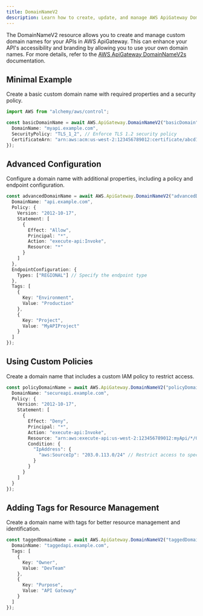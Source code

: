 ```yaml
---
title: DomainNameV2
description: Learn how to create, update, and manage AWS ApiGateway DomainNameV2s using Alchemy Cloud Control.
---
```


The DomainNameV2 resource allows you to create and manage custom domain names for your APIs in AWS ApiGateway. This can enhance your API's accessibility and branding by allowing you to use your own domain names. For more details, refer to the [AWS ApiGateway DomainNameV2s](https://docs.aws.amazon.com/apigateway/latest/userguide/) documentation.

## Minimal Example

Create a basic custom domain name with required properties and a security policy.

```ts
import AWS from "alchemy/aws/control";

const basicDomainName = await AWS.ApiGateway.DomainNameV2("basicDomain", {
  DomainName: "myapi.example.com",
  SecurityPolicy: "TLS_1_2", // Enforce TLS 1.2 security policy
  CertificateArn: "arn:aws:acm:us-west-2:123456789012:certificate/abcd1234-abcd-1234-abcd-123456789012" // Example certificate ARN
});
```

## Advanced Configuration

Configure a domain name with additional properties, including a policy and endpoint configuration.

```ts
const advancedDomainName = await AWS.ApiGateway.DomainNameV2("advancedDomain", {
  DomainName: "api.example.com",
  Policy: {
    Version: "2012-10-17",
    Statement: [
      {
        Effect: "Allow",
        Principal: "*",
        Action: "execute-api:Invoke",
        Resource: "*"
      }
    ]
  },
  EndpointConfiguration: {
    Types: ["REGIONAL"] // Specify the endpoint type
  },
  Tags: [
    {
      Key: "Environment",
      Value: "Production"
    },
    {
      Key: "Project",
      Value: "MyAPIProject"
    }
  ]
});
```

## Using Custom Policies

Create a domain name that includes a custom IAM policy to restrict access.

```ts
const policyDomainName = await AWS.ApiGateway.DomainNameV2("policyDomain", {
  DomainName: "secureapi.example.com",
  Policy: {
    Version: "2012-10-17",
    Statement: [
      {
        Effect: "Deny",
        Principal: "*",
        Action: "execute-api:Invoke",
        Resource: "arn:aws:execute-api:us-west-2:123456789012:myApi/*/GET/private",
        Condition: {
          "IpAddress": {
            "aws:SourceIp": "203.0.113.0/24" // Restrict access to specific IP range
          }
        }
      }
    ]
  }
});
```

## Adding Tags for Resource Management

Create a domain name with tags for better resource management and identification.

```ts
const taggedDomainName = await AWS.ApiGateway.DomainNameV2("taggedDomain", {
  DomainName: "taggedapi.example.com",
  Tags: [
    {
      Key: "Owner",
      Value: "DevTeam"
    },
    {
      Key: "Purpose",
      Value: "API Gateway"
    }
  ]
});
```